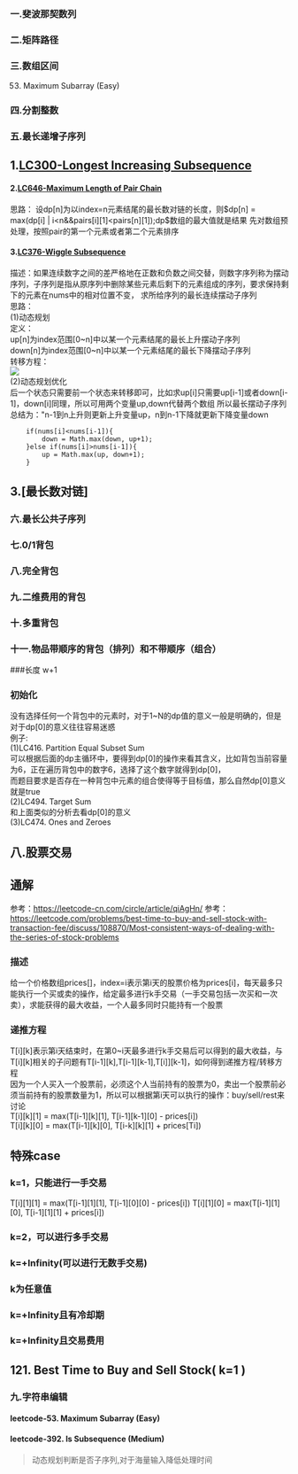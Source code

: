 ### 一.斐波那契数列
### 二.矩阵路径
### 三.数组区间
53. Maximum Subarray (Easy)
### 四.分割整数

### 五.最长递增子序列
## 1.[LC300-Longest Increasing Subsequence](https://leetcode-cn.com/problems/longest-increasing-subsequence/)

#### 2.[LC646-Maximum Length of Pair Chain](https://leetcode-cn.com/problems/most-stones-removed-with-same-row-or-column/)
思路：
设dp[n]为以index=n元素结尾的最长数对链的长度，则$dp[n] = max(dp[i] | i<n&&pairs[i][1]<pairs[n][1]);dp$数组的最大值就是结果
先对数组预处理，按照pair的第一个元素或者第二个元素排序
#### 3.[LC376-Wiggle Subsequence](https://leetcode-cn.com/problems/most-stones-removed-with-same-row-or-column/)
描述：如果连续数字之间的差严格地在正数和负数之间交替，则数字序列称为摆动序列，子序列是指从原序列中删除某些元素后剩下的元素组成的序列，要求保持剩下的元素在nums中的相对位置不变，
求所给序列的最长连续摆动子序列       
思路：  
(1)动态规划  
定义：  
up[n]为index范围[0~n]中以某一个元素结尾的最长上升摆动子序列  
down[n]为index范围[0~n]中以某一个元素结尾的最长下降摆动子序列  
转移方程：  
![](..\\pictures\\longest-wiggle-subsequence-4.png)  
(2)动态规划优化  
后一个状态只需要前一个状态来转移即可，比如求up[i]只需要up[i-1]或者down[i-1]，down[i]同理，所以可用两个变量up,down代替两个数组
所以最长摆动子序列总结为："n-1到n上升则更新上升变量up，n到n-1下降就更新下降变量down
```
    if(nums[i]<nums[i-1]){
        down = Math.max(down, up+1);
    }else if(nums[i]>nums[i-1]){
        up = Math.max(up, down+1);
    }
```
## 3.[最长数对链]
### 六.最长公共子序列
### 七.0/1背包
### 八.完全背包
### 九.二维费用的背包
### 十.多重背包
### 十一.物品带顺序的背包（排列）和不带顺序（组合）


###长度
w+1
### 初始化
没有选择任何一个背包中的元素时，对于1~N的dp值的意义一般是明确的，但是对于dp[0]的意义往往容易迷惑  
例子:  
(1)LC416. Partition Equal Subset Sum  
可以根据后面的dp主循环中，要得到dp[0]的操作来看其含义，比如背包当前容量为6，正在遍历背包中的数字6，选择了这个数字就得到dp[0]，  
而题目要求是否存在一种背包中元素的组合使得等于目标值，那么自然dp[0]意义就是true  
(2)LC494. Target Sum  
和上面类似的分析去看dp[0]的意义  
(3)LC474. Ones and Zeroes  
## 八.股票交易
## 通解
参考：https://leetcode-cn.com/circle/article/qiAgHn/
参考：https://leetcode.com/problems/best-time-to-buy-and-sell-stock-with-transaction-fee/discuss/108870/Most-consistent-ways-of-dealing-with-the-series-of-stock-problems
### 描述
给一个价格数组prices[]，index=i表示第i天的股票价格为prices[i]，每天最多只能执行一个买或卖的操作，给定最多进行k手交易（一手交易包括一次买和一次卖），求能获得的最大收益，一个人最多同时只能持有一个股票
### 递推方程
T[i][k]表示第i天结束时，在第0~i天最多进行k手交易后可以得到的最大收益，与T[i][k]相关的子问题有T[i-1][k],T[i-1][k-1],T[i]][k-1]，如何得到递推方程/转移方程  
因为一个人买入一个股票前，必须这个人当前持有的股票为0，卖出一个股票前必须当前持有的股票数量为1，所以可以根据第i天可以执行的操作：buy/sell/rest来讨论  
T[i][k][1] = max(T[i-1][k][1], T[i-1][k-1][0] - prices[i])  
T[i][k][0] = max(T[i-1][k][0], T[i-k][k][1] + prices[Ti])

## 特殊case
### k=1，只能进行一手交易
T[i][1][1] = max(T[i-1][1][1], T[i-1][0][0] - prices[i])
T[i][1][0] = max(T[i-1][1][0], T[i-1][1][1] + prices[i])
### k=2，可以进行多手交易
### k=+Infinity(可以进行无数手交易)
### k为任意值
### k=+Infinity且有冷却期
### k=+Infinity且交易费用
## 121. Best Time to Buy and Sell Stock( k=1 )
### 九.字符串编辑
#### leetcode-53. Maximum Subarray (Easy)
#### leetcode-392. Is Subsequence (Medium)
>动态规划判断是否子序列,对于海量输入降低处理时间